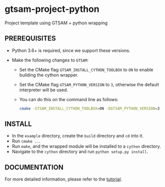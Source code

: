 # gtsam-project-python

Project template using GTSAM + python wrapping

## PREREQUISITES

- Python 3.6+ is required, since we support these versions.
- Make the following changes to `GTSAM`:

  - Set the CMake flag `GTSAM_INSTALL_CYTHON_TOOLBOX` to `ON` to enable building the cython wrapper.
  - Set the CMake flag `GTSAM_PYTHON_VERSION` to `3`, otherwise the default interpreter will be used.
  - You can do this on the command line as follows:

    ```sh
    cmake -GTSAM_INSTALL_CYTHON_TOOLBOX=ON -DGTSAM_PYTHON_VERSION=3 ..
    ```

## INSTALL

- In the `example` directory, create the `build` directory and `cd` into it.
- Run `cmake ..`.
- Run `make`, and the wrapped module will be installed to a `cython` directory.
- Navigate to the `cython` directory and run `python setup.py install`.

## DOCUMENTATION

For more detailed information, please refer to the [tutorial](TUTORIAL.md).
